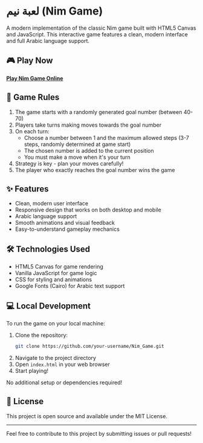# لعبة نيم (Nim Game)

A modern implementation of the classic Nim game built with HTML5 Canvas and JavaScript. This interactive game features a clean, modern interface and full Arabic language support.

## 🎮 Play Now

**[Play Nim Game Online](https://alwaleed-7.github.io/Nim_Game/)**

## 📖 Game Rules

1. The game starts with a randomly generated goal number (between 40-70)
2. Players take turns making moves towards the goal number
3. On each turn:
   - Choose a number between 1 and the maximum allowed steps (3-7 steps, randomly determined at game start)
   - The chosen number is added to the current position
   - You must make a move when it's your turn
4. Strategy is key - plan your moves carefully!
5. The player who exactly reaches the goal number wins the game

## ✨ Features

- Clean, modern user interface
- Responsive design that works on both desktop and mobile
- Arabic language support
- Smooth animations and visual feedback
- Easy-to-understand gameplay mechanics

## 🛠️ Technologies Used

- HTML5 Canvas for game rendering
- Vanilla JavaScript for game logic
- CSS for styling and animations
- Google Fonts (Cairo) for Arabic text support

## 💻 Local Development

To run the game on your local machine:

1. Clone the repository:
   ```bash
   git clone https://github.com/your-username/Nim_Game.git
   ```
2. Navigate to the project directory
3. Open `index.html` in your web browser
4. Start playing!

No additional setup or dependencies required!

## 📄 License

This project is open source and available under the MIT License.

---

Feel free to contribute to this project by submitting issues or pull requests!